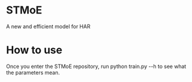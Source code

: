 # STMoE
 A new and efficient model for HAR

# How to use
 Once you enter the STMoE repository, run python train.py --h to see what the parameters mean.
